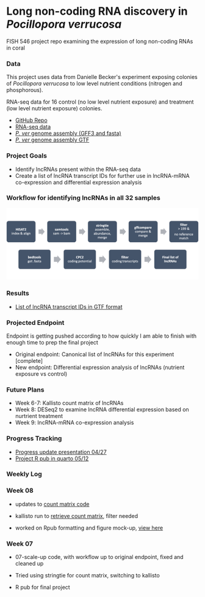# Long non-coding RNA discovery in *Pocillopora verrucosa*

FISH 546 project repo examining the expression of long non-coding RNAs in coral

### Data

This project uses data from Danielle Becker's experiment exposing colonies of *Pocillopora verrucosa* to low level nutrient conditions (nitrogen and phosphorous).

RNA-seq data for 16 control (no low level nutrient exposure) and treatment (low level nutrient exposure) colonies.

-   [GitHub Repo](https://github.com/hputnam/Becker_E5)
-   [RNA-seq data](https://gannet.fish.washington.edu/Atumefaciens/hputnam-Becker_E5/Becker_RNASeq/data/trimmed/)
-   [*P. ver* genome assembly (GFF3 and fasta)](http://pver.reefgenomics.org/download/)
-   [*P. ver* genome assembly GTF](https://gannet.fish.washington.edu/Atumefaciens/20230127-pver-gff_to_gtf/)

### Project Goals

-   Identify lncRNAs present within the RNA-seq data
-   Create a list of lncRNA transcript IDs for further use in lncRNA-mRNA co-expression and differential expression analysis

### Workflow for identifying lncRNAs in all 32 samples

![image](https://github.com/zbengt/zbengt.github.io/blob/master/assets/img/lncRNA-disc.png?raw=true)

### Results

-   [List of lncRNA transcript IDs in GTF format](https://github.com/course-fish546-2023/zach-lncRNA/blob/main/output/merged_final_lncRNAs.gtf)

### Projected Endpoint

Endpoint is getting pushed according to how quickly I am able to finish with enough time to prep the final project

-   Original endpoint: Canonical list of lncRNAs for this experiment [complete]
-   New endpoint: Differential expression analysis of lncRNAs (nutrient exposure vs control)

### Future Plans

-   Week 6-7: Kallisto count matrix of lncRNAs
-   Week 8: DESeq2 to examine lncRNA differential expression based on nurtrient treatment
-   Week 9: lncRNA-mRNA co-expression analysis

### Progress Tracking

-   [Progress update presentation 04/27](https://rpubs.com/zbengt/1034660)
-   [Project R pub in quarto 05/12](https://rpubs.com/zbengt/1040642)

### Weekly Log

### Week 08

-   updates to [count matrix code](<https://github.com/course-fish546-2023/zach-lncRNA/blob/main/code/09-count-matrix.Rmd>)

-   kallisto run to [retrieve count matrix](https://github.com/course-fish546-2023/zach-lncRNA/blob/main/output/count_matrix.isoform.counts.matrix), filter needed

-   worked on Rpub formatting and figure mock-up, [view here](https://rpubs.com/zbengt/1040642)

### Week 07

-   07-scale-up code, with workflow up to original endpoint, fixed and cleaned up

-   Tried using stringtie for count matrix, switching to kallisto

-   R pub for final project
